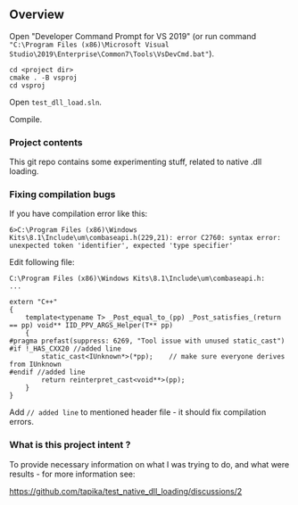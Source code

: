 ## Overview

Open "Developer Command Prompt for VS 2019"
(or run command `"C:\Program Files (x86)\Microsoft Visual Studio\2019\Enterprise\Common7\Tools\VsDevCmd.bat"`).

```
cd <project dir>
cmake . -B vsproj
cd vsproj
```

Open `test_dll_load.sln`.

Compile.

### Project contents

This git repo contains some experimenting stuff, related to native .dll loading.

### Fixing compilation bugs

If you have compilation error like this:

`6>C:\Program Files (x86)\Windows Kits\8.1\Include\um\combaseapi.h(229,21): error C2760: syntax error: unexpected token 'identifier', expected 'type specifier'`


Edit following file:
```
C:\Program Files (x86)\Windows Kits\8.1\Include\um\combaseapi.h:
...

extern "C++"
{
    template<typename T> _Post_equal_to_(pp) _Post_satisfies_(return == pp) void** IID_PPV_ARGS_Helper(T** pp) 
    {
#pragma prefast(suppress: 6269, "Tool issue with unused static_cast")
#if !_HAS_CXX20 //added line
        static_cast<IUnknown*>(*pp);    // make sure everyone derives from IUnknown
#endif //added line
        return reinterpret_cast<void**>(pp);
    }    
}
```

Add `// added line` to mentioned header file - it should fix compilation errors.


### What is this project intent ?

To provide necessary information on what I was trying to do, and what were results -
for more information see:

https://github.com/tapika/test_native_dll_loading/discussions/2


